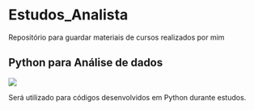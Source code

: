 # Estudos_Analista
Repositório para guardar materiais de cursos realizados por mim

## Python para Análise de dados
![](https://img.shields.io/badge/Python-3776AB?style=for-the-badge&logo=python&logoColor=white)

Será utilizado para códigos desenvolvidos em Python durante estudos.
